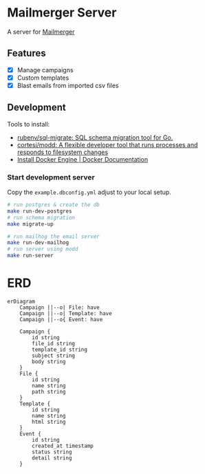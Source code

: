 # Mailmerger Server

A server for [Mailmerger](https://github.com/fahmifan/mailmerger)

## Features
- [x] Manage campaigns
- [x] Custom templates
- [x] Blast emails from imported csv files

## Development
Tools to install:
- [rubenv/sql-migrate: SQL schema migration tool for Go.](https://github.com/rubenv/sql-migrate)
- [cortesi/modd: A flexible developer tool that runs processes and responds to filesystem changes](https://github.com/cortesi/modd)
- [Install Docker Engine | Docker Documentation](https://docs.docker.com/engine/install/)

### Start development server
Copy the `example.dbconfig.yml` adjust to your local setup. 

```bash
# run postgres & create the db
make run-dev-postgres
# run schema migration
make migrate-up

# run mailhog the email server
make run-dev-mailhog
# run server using modd
make run-server
```

# ERD
```mermaid
erDiagram
	Campaign ||--o| File: have
	Campaign ||--o| Template: have
	Campaign ||--o{ Event: have

	Campaign {
		id string
		file_id string
		template_id string
		subject string
		body string
	}
	File {
		id string
		name string
		path string
	}
	Template {
		id string
		name string
		html string
	}
	Event {
		id string
		created_at timestamp
		status string
		detail string
	}

```